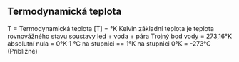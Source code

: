 ## Termodynamická teplota
T = Termodynamická teplota
\[T\] = °K   Kelvin
základní teplota je teplota rovnovážného stavu soustavy
led + voda + pára
Trojný bod vody = 273,16°K
absolutní nula = 0°K
1 °C na stupnici == 1°K na stupnici
0°K = -273°C (Přibližně)

